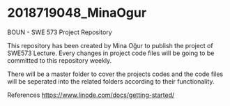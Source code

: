 # 2018719048_MinaOgur
BOUN - SWE 573 Project Repository

This repository has been created by Mina Oğur to publish the project of SWE573 Lecture.
Every changes in project code files will be going to be committed to this repository weekly.

There will be a master folder to cover the projects codes and the code files will be seperated into the related folders according to their functionality.

References
https://www.linode.com/docs/getting-started/


